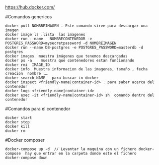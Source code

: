 

https://hub.docker.com/


#Comandos genericos

    docker pull NOMBREIMAGEN . Este comando sirve para descargar una imagen 
    docker image ls .lista  las imagenes
    docker run --name   NOMBRECONTENEDOR -e POSTGRES_PASSWORD=mysecretpassword -d NOMBREIMAGEN 
    docker run --name DB-postgres -e POSTGRES_PASSWORD=masterdb -d postgres
    docker images  muestra imágenes que tenemos descargadas
    docker ps -a    muestra que contenedores estan funcionando
    docker rmi  IMAGE_ID
    docker info  Muestra informacion de las imagenes, tamaño , fecha creacion  nombre ,…
    docker search NAME   para buscar in docker
    docker inspect <friendly-name|container-id> . para saber acerca del contenedor
    docker logs <friendly-name|container-id>
    docker exec -it <friendly-name|container-id> sh  comando dentro del contenedor 

#Comandos para el contenedor

    docker start
    docker stop
    docker kill
    docker rm

#Docker composer

    docker-compose up -d  // Levantar la maquina con un fichero docker-compose  hay que entrar en la carpeta donde este el fichero
    docker-compose down